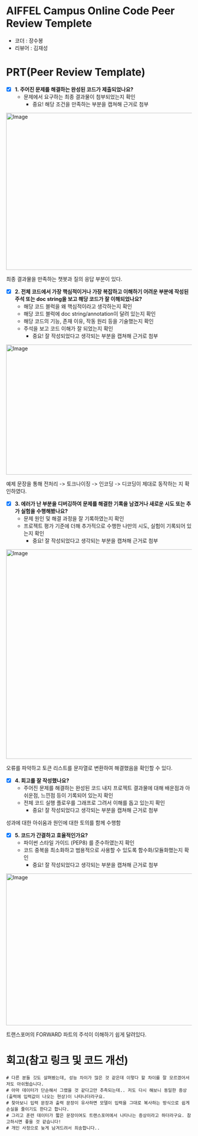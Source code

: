 # AIFFEL Campus Online Code Peer Review Templete
- 코더 : 장수봉
- 리뷰어 : 김재성


# PRT(Peer Review Template)
- [X]  **1. 주어진 문제를 해결하는 완성된 코드가 제출되었나요?**
    - 문제에서 요구하는 최종 결과물이 첨부되었는지 확인
        - 중요! 해당 조건을 만족하는 부분을 캡쳐해 근거로 첨부

<img width="1055" height="425" alt="Image" src="https://github.com/user-attachments/assets/b0fb234c-47a8-424e-95f2-ea13b19302ab" />

최종 결과물을 만족하는 챗봇과 질의 응답 부분이 있다.

    
- [X]  **2. 전체 코드에서 가장 핵심적이거나 가장 복잡하고 이해하기 어려운 부분에 작성된 
주석 또는 doc string을 보고 해당 코드가 잘 이해되었나요?**
    - 해당 코드 블럭을 왜 핵심적이라고 생각하는지 확인
    - 해당 코드 블럭에 doc string/annotation이 달려 있는지 확인
    - 해당 코드의 기능, 존재 이유, 작동 원리 등을 기술했는지 확인
    - 주석을 보고 코드 이해가 잘 되었는지 확인
        - 중요! 잘 작성되었다고 생각되는 부분을 캡쳐해 근거로 첨부

<img width="647" height="352" alt="Image" src="https://github.com/user-attachments/assets/ef0ad361-70d0-401d-b3fd-4236a411e66f" />

예제 문장을 통해 전처리 -> 토크나이징 -> 인코딩 -> 디코딩이 제대로 동작하는 지 확인하였다.

        
- [X]  **3. 에러가 난 부분을 디버깅하여 문제를 해결한 기록을 남겼거나
새로운 시도 또는 추가 실험을 수행해봤나요?**
    - 문제 원인 및 해결 과정을 잘 기록하였는지 확인
    - 프로젝트 평가 기준에 더해 추가적으로 수행한 나만의 시도, 
    실험이 기록되어 있는지 확인
        - 중요! 잘 작성되었다고 생각되는 부분을 캡쳐해 근거로 첨부

<img width="894" height="567" alt="Image" src="https://github.com/user-attachments/assets/e2a91ed5-d406-4cd7-bdeb-a956e42cc559" />

오류를 파악하고 토큰 리스트를 문자열로 변환하여 해결했음을 확인할 수 있다.
        
- [X]  **4. 회고를 잘 작성했나요?**
    - 주어진 문제를 해결하는 완성된 코드 내지 프로젝트 결과물에 대해
    배운점과 아쉬운점, 느낀점 등이 기록되어 있는지 확인
    - 전체 코드 실행 플로우를 그래프로 그려서 이해를 돕고 있는지 확인
        - 중요! 잘 작성되었다고 생각되는 부분을 캡쳐해 근거로 첨부

성과에 대한 아쉬움과 원인에 대한 토의를 함께 수행함

        
- [X]  **5. 코드가 간결하고 효율적인가요?**
    - 파이썬 스타일 가이드 (PEP8) 를 준수하였는지 확인
    - 코드 중복을 최소화하고 범용적으로 사용할 수 있도록 함수화/모듈화했는지 확인
        - 중요! 잘 작성되었다고 생각되는 부분을 캡쳐해 근거로 첨부

<img width="766" height="411" alt="Image" src="https://github.com/user-attachments/assets/d98c9397-0d1d-4d6a-81fa-58a0c8b74074" />

트랜스포머의 FORWARD 파트의 주석이 이해하기 쉽게 달려있다.


# 회고(참고 링크 및 코드 개선)
```
# 다른 분들 깃도 살펴봤는데, 성능 차이가 많은 것 같은데 이렇다 할 차이를 잘 모르겠어서 저도 아쉬웠습니다.
# 아마 데이터가 단순해서 그랬을 것 같다고만 추측되는데.. 저도 다시 해보니 동일한 증상(출력에 입력값이 나오는 현상)이 나타나더라구요.
# 찾아보니 입력 문장과 출력 문장이 유사하면 모델이 입력을 그대로 복사하는 방식으로 쉽게 손실을 줄이기도 한다고 합니다.
# 그리고 훈련 데이터가 짧은 문장이여도 트랜스포머에서 나타나는 증상이라고 하더라구요. 참고하시면 좋을 것 같습니다!
# 개인 사정으로 늦게 남겨드려서 죄송합니다..
```

